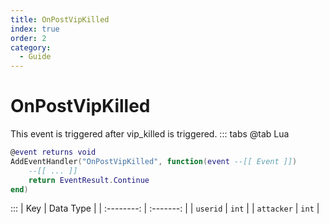 ```yaml
---
title: OnPostVipKilled
index: true
order: 2
category:
  - Guide
---
```


# OnPostVipKilled
This event is triggered after vip_killed is triggered.
::: tabs
@tab Lua
```lua
@event returns void
AddEventHandler("OnPostVipKilled", function(event --[[ Event ]])
    --[[ ... ]]
    return EventResult.Continue
end)
```

:::
|     Key    | Data Type |
| :--------: | :-------: |
|  `userid`  |   `int`   |
| `attacker` |   `int`   |